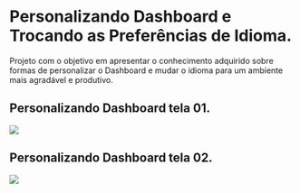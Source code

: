 # Personalizando Dashboard e Trocando as Preferências de Idioma.

Projeto com o objetivo em apresentar o conhecimento adquirido sobre formas de personalizar o Dashboard e mudar o idioma para um ambiente mais agradável e produtivo.

## Personalizando Dashboard tela 01.

![](https://github.com/andrerj2000/Dio_DevOps_Banco_Carrefour/blob/main/Personalizando_Dashboard_e_Trocando_as_Prefer%C3%AAncias_de_Idioma/Tela01.png)

## Personalizando Dashboard tela 02.

![](https://github.com/andrerj2000/Dio_DevOps_Banco_Carrefour/blob/main/Personalizando_Dashboard_e_Trocando_as_Prefer%C3%AAncias_de_Idioma/Tela02.png)
